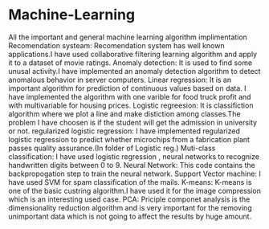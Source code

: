 # Machine-Learning
All the important and general machine learning algorithm implimentation<br/>
Recomendation systeam:
Recomendation system has well known applications.I have used collaborative filtering learning algorithm and apply it to a dataset of movie ratings. 
Anomaly detection:
It is used to find some unusal activity.I have implemented an anomaly detection algorithm to detect anomalous behavior in server computers.
Linear regression:
It is an important algorithm for prediction of continuous values based on data. I have implemented the algorithm with one varible for food truck profit and with multivariable for housing prices.
Logistic regreesion:
It is classifiction algorithm where we plot a line and make distiction among classes.The problem I have choosen is if the student will get the admission in university or not.
regularized logistic regression:
I have implemented regularized logistic regression to predict whether microchips from a fabrication plant passes quality assurance.(In folder of Logistic reg.)
Muti-class classification:
I have used logistic regression , neural networks to recognize handwritten digits between 0 to 9.
Neural Network:
This code contains the backpropogation step to train the neural network.
Support Vector machine:
I have used SVM for spam  classification of the mails.
K-means:
K-means is one of the basic custring algorithm.I have used it for the image compression which is an interesting used case.
PCA:
Priciple componet analysis is the dimensionality reduction algorithm and is very important for the removing unimportant data which is not going to affect the results by huge amount.
